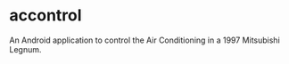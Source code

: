 accontrol
=========

An Android application to control the Air Conditioning in a 1997 Mitsubishi Legnum.

